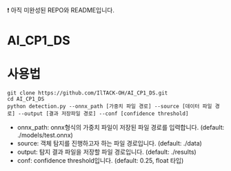 ❗️ 아직 미완성된 REPO와 README입니다.

# AI_CP1_DS

# 사용법
```
git clone https://github.com/IlTACK-OH/AI_CP1_DS.git
cd AI_CP1_DS
python detection.py --onnx_path [가중치 파일 경로] --source [데이터 파일 경로] --output [결과 저장파일 경로] --conf [confidence threshold]
```
- onnx_path: onnx형식의 가중치 파일이 저장된 파일 경로를 입력합니다. (default: ./models/test.onnx)
- source: 객체 탐지를 진행하고자 하는 파일 경로입니다. (default: ./data)
- output: 탐지 결과 파일을 저장할 파일 경로입니다. (default: ./results)
- conf: confidence threshold입니다. (default: 0.25, float 타입)